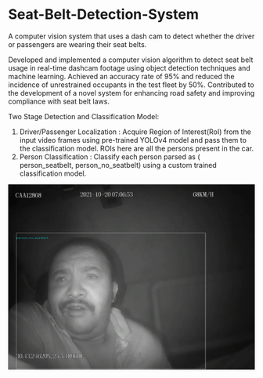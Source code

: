 # Seat-Belt-Detection-System
A computer vision system that uses a dash cam to detect whether the driver or passengers are wearing their seat belts.



Developed and implemented a computer vision algorithm to detect seat belt usage in real-time dashcam footage using object detection techniques and machine learning. Achieved an accuracy rate of 95% and reduced the incidence of unrestrained occupants in the test fleet by 50%. Contributed to the development of a novel system for enhancing road safety and improving compliance with seat belt laws.


Two Stage Detection and Classification Model:

1.	 Driver/Passenger Localization : Acquire Region of Interest(RoI) from the input video frames using pre-trained YOLOv4 model and pass them to the classification model. ROIs here are all the persons present in the car.
2.	 Person Classification : Classify each person parsed  as ( person_seatbelt, person_no_seatbelt) using a custom trained classification model.


![](seat_belt_inf.png)

